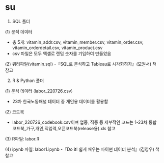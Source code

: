 # su

1. SQL 폴더

(1) 분석 데이터
- 총 5개: vitamin_addr.csv, vitamin_member.csv, vitamin_order.csv, vitamin_orderdetail.csv, vitamin_product.csv
- csv 파일은 모두 엑셀로 랜덤 숫자를 기입하여 만들었음

(2) 쿼리파일(vitamin.sql)
-『SQL로 분석하고 Tableau로 시각화하자』(모원서) 책 참고 


2. R & Python 폴더

(1) 분석 데이터 (labor_220726.csv)
- 23차 한국노동패널 데이터 중 개인용 데이터를 활용함

(2) 코드북
- labor_220726_codebook.csv이며 업종, 직종 등 세부적인 코드는 1-23차 통합코드북_가구,개인,직업력,오픈코드북(release용).xls 참고

(3) R파일: labor.R

(4) ipynb 파일: labor1.ipynb 
-『Do it! 쉽게 배우는 파이썬 데이터 분석』(김영우) 책 참고 
